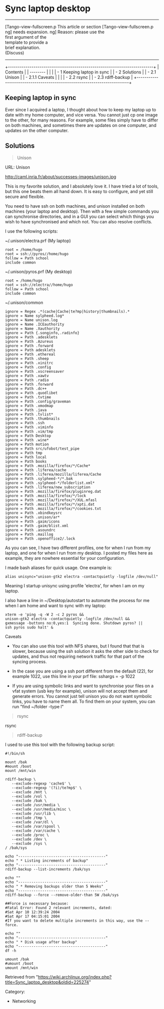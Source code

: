 Sync laptop desktop
===================

  ------------------------ ------------------------ ------------------------
  [Tango-view-fullscreen.p This article or section  [Tango-view-fullscreen.p
  ng]                      needs expansion.         ng]
                           Reason: please use the   
                           first argument of the    
                           template to provide a    
                           brief explanation.       
                           (Discuss)                
  ------------------------ ------------------------ ------------------------

+--------------------------------------------------------------------------+
| Contents                                                                 |
| --------                                                                 |
|                                                                          |
| -   1 Keeping laptop in sync                                             |
| -   2 Solutions                                                          |
|     -   2.1 Unison                                                       |
|         -   2.1.1 Caveats                                                |
|                                                                          |
|     -   2.2 rsync                                                        |
|     -   2.3 rdiff-backup                                                 |
+--------------------------------------------------------------------------+

Keeping laptop in sync
----------------------

Ever since I acquired a laptop, I thought about how to keep my laptop up
to date with my home computer, and vice versa. You cannot just cp one
image to the other, for many reasons. For example, some files simply
have to differ on both machines, and sometimes there are updates on one
computer, and updates on the other computer.

Solutions
---------

> Unison

URL: Unison

http://caml.inria.fr/about/successes-images/unison.jpg

This is my favorite solution, and I absolutely love it. I have tried a
lot of tools, but this one beats them all hand down. It is easy to
configure, and yet still secure and flexible.

You need to have ssh on both machines, and unison installed on both
machines (your laptop and desktop). Then with a few simple commands you
can synchronise directories, and in a GUI you can select which things
you wish to have synchronised and which not. You can also resolve
conflicts.

I use the following scripts:

~/.unison/electra.prf (My laptop)

    root = /home/hugo
    root = ssh://pyros//home/hugo
    follow = Path school
    include common

~/.unison/pyros.prf (My desktop)

    root = /home/hugo
    root = ssh://electra//home/hugo
    follow = Path school
    include common

~/.unison/common

    ignore = Regex .*(cache|Cache|te?mp|history|thumbnails).*
    ignore = Name sylpheed.log*
    ignore = Name unison.log
    ignore = Name .ICEauthority
    ignore = Name .Xauthority
    ignore = Path {.songinfo,.radinfo}
    ignore = Path .adesklets
    ignore = Path .Azureus
    ignore = Path .forward
    ignore = Path adesklets
    ignore = Path .ethereal
    ignore = Path .sheep
    ignore = Path .xinitrc
    ignore = Path .config
    ignore = Path .xscreensaver
    ignore = Path .xawtv
    ignore = Path .radio
    ignore = Path .forward
    ignore = Path .dc++
    ignore = Path .quodlibet
    ignore = Path .tvtime
    ignore = Path .config/graveman
    ignore = Path .xmodmap
    ignore = Path .java
    ignore = Path .tvlist*
    ignore = Path .thumbnails
    ignore = Path .ssh
    ignore = Path .viminfo
    ignore = Path .vim/tmp
    ignore = Path Desktop
    ignore = Path .wine*
    ignore = Path motion
    ignore = Path src/ufobot/test_pipe
    ignore = Path tmp
    ignore = Path local
    ignore = Path books
    ignore = Path .mozilla/firefox/*/Cache*
    ignore = Path .liferea/cache
    ignore = Path .liferea/mozilla/liferea/Cache
    ignore = Path .sylpheed-*/*.bak
    ignore = Path .sylpheed-*/folderlist.xml*
    ignore = Path .liferea/new_subscription
    ignore = Path .mozilla/firefox/pluginreg.dat
    ignore = Path .mozilla/firefox/*/lock
    ignore = Path .mozilla/firefox/*/XUL.mfasl
    ignore = Path .mozilla/firefox/*/xpti.dat
    ignore = Path .mozilla/firefox/*/cookies.txt
    ignore = Path .xbindkeysrc
    ignore = Path .unison/ar*
    ignore = Path .gaim/icons
    ignore = Path .gaim/blist.xml
    ignore = Path .asoundrc
    ignore = Path .maillog
    ignore = Path .openoffice2/.lock

As you can see, I have two different profiles, one for when I run from
my laptop, and one for when I run from my desktop. I posted my files
here as example, they are nowhere essential for your configuration.

I made bash aliases for quick usage. One example is:

    alias unisync="unison-gtk2 electra -contactquietly -logfile /dev/null"

Meaning I startup unisync using profile 'electra', for when I am on my
laptop.

I also have a line in ~/Desktop/autostart to automate the process for me
when I am home and want to sync with my laptop:

    xterm -e 'ping -q -W 2 -c 2 pyros &&
    unison-gtk2 electra -contactquietly -logfile /dev/null &&
    gxmessage -buttons no:0,yes:1  Syncing done. Shutdown pyros? ||
    ssh pyros sudo halt' &

Caveats

- You can also use this tool with NFS shares, but I found that that is
slower, because using the ssh solution it asks the other side to check
for updates, and thus not requiring network traffic for that part of the
syncing process.

- In the case you are using a ssh port different from the default (22),
for example 1022, use this line in your prf file: sshargs = -p 1022

- If you are using symbolic links and want to synchronise your files on
a vfat system (usb key for example), unison will not accept them and
generate errors. You cannot just tell unison you do not want symbolic
links, you have to name them all. To find them on your system, you can
run "find ~/folder -type l"

> rsync

rsync

> rdiff-backup

I used to use this tool with the following backup script:

    #!/bin/sh

    mount /bak
    #mount /boot
    mount /mnt/win

    rdiff-backup \
       --exclude-regexp 'cache$' \
       --exclude-regexp '(?i)/te?mp$' \
       --exclude /mnt \
       --exclude /vol \
       --exclude /bak \
       --exclude /usr/media \
       --exclude /usr/media/misc \
       --exclude /usr/lib \
       --exclude /tmp \
       --exclude /var/dl \
       --exclude /var/spool \
       --exclude /var/cache \
       --exclude /proc \
       --exclude /dev \
       --exclude /sys \
    / /bak/sys

    echo "----------------------------------------"
    echo " * Listing increments of backup"
    echo "----------------------------------------"
    rdiff-backup --list-increments /bak/sys

    echo ""
    echo "----------------------------------------"
    echo " * Removing backups older than 5 Weeks"
    echo "----------------------------------------"
    rdiff-backup --force --remove-older-than 5W /bak/sys

    ##Force is necessary because:
    #Fatal Error: Found 2 relevant increments, dated:
    #Sat Apr 10 12:39:24 2004
    #Sat Apr 17 04:15:01 2004
    #If you want to delete multiple increments in this way, use the --force.

    echo ""
    echo "----------------------------------------"
    echo " * Disk usage after backup"
    echo "----------------------------------------"
    df -h

    umount /bak
    #umount /boot
    umount /mnt/win

Retrieved from
"https://wiki.archlinux.org/index.php?title=Sync_laptop_desktop&oldid=225274"

Category:

-   Networking
